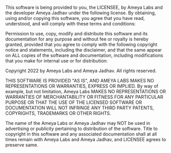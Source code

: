 This software is being provided to you, the LICENSEE, by Ameya Labs and the developer Ameya Jadhav under the following license. By obtaining, using and/or copying this software, you agree that you have read, understood, and will comply with these terms and conditions: 

Permission to use, copy, modify and distribute this software and its documentation for any purpose and without fee or royalty is hereby granted, provided that you agree to comply with the following copyright notice and statements, including the disclaimer, and that the same appear on ALL copies of the software and documentation, including modifications that you make for internal use or for distribution:

Copyright 2022 by Ameya Labs and Ameya Jadhav. All rights reserved. 

THIS SOFTWARE IS PROVIDED "AS IS", AND AMEYA LABS MAKES NO REPRESENTATIONS OR WARRANTIES, EXPRESS OR IMPLIED. By way of example, but not limitation, Ameya Labs MAKES NO REPRESENTATIONS OR WARRANTIES OF MERCHANTABILITY OR FITNESS FOR ANY PARTICULAR PURPOSE OR THAT THE USE OF THE LICENSED SOFTWARE OR DOCUMENTATION WILL NOT INFRINGE ANY THIRD PARTY PATENTS, COPYRIGHTS, TRADEMARKS OR OTHER RIGHTS. 

The name of the Ameya Labs or Ameya Jadhav may NOT be used in advertising or publicity pertaining to distribution of the software. Title to copyright in this software and any associated documentation shall at all times remain with Ameya Labs and Ameya Jadhav, and LICENSEE agrees to preserve same. 
